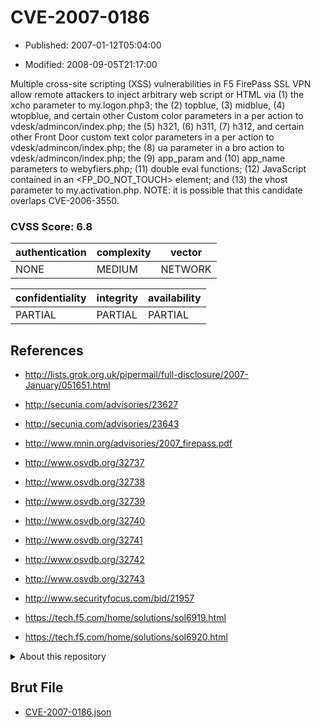 # CVE-2007-0186

- Published: 2007-01-12T05:04:00

- Modified: 2008-09-05T21:17:00

Multiple cross-site scripting (XSS) vulnerabilities in F5 FirePass SSL VPN allow remote attackers to inject arbitrary web script or HTML via (1) the xcho parameter to my.logon.php3; the (2) topblue, (3) midblue, (4) wtopblue, and certain other Custom color parameters in a per action to vdesk/admincon/index.php; the (5) h321, (6) h311, (7) h312, and certain other Front Door custom text color parameters in a per action to vdesk/admincon/index.php; the (8) ua parameter in a bro action to vdesk/admincon/index.php; the (9) app_param and (10) app_name parameters to webyfiers.php; (11) double eval functions; (12) JavaScript contained in an <FP_DO_NOT_TOUCH> element; and (13) the vhost parameter to my.activation.php.  NOTE: it is possible that this candidate overlaps CVE-2006-3550.

### CVSS Score: **6.8**

| authentication | complexity | vector |
| --- | --- | --- |
| NONE | MEDIUM | NETWORK |

| confidentiality | integrity | availability |
| --- | --- | --- |
| PARTIAL | PARTIAL | PARTIAL |

## References

* http://lists.grok.org.uk/pipermail/full-disclosure/2007-January/051651.html

* http://secunia.com/advisories/23627

* http://secunia.com/advisories/23643

* http://www.mnin.org/advisories/2007_firepass.pdf

* http://www.osvdb.org/32737

* http://www.osvdb.org/32738

* http://www.osvdb.org/32739

* http://www.osvdb.org/32740

* http://www.osvdb.org/32741

* http://www.osvdb.org/32742

* http://www.osvdb.org/32743

* http://www.securityfocus.com/bid/21957

* https://tech.f5.com/home/solutions/sol6919.html

* https://tech.f5.com/home/solutions/sol6920.html

<details>
<summary>About this repository</summary> 

  This repository is part of the project [Live Hack CVE](https://github.com/Live-Hack-CVE). Main website can be found [www.live-hack.org](https://www.live-hack.org) 
  
  Made by [Sn0wAlice](https://github.com/Sn0wAlice) for the people that care about security and need to have a feed of the latest CVEs. Hope you enjoy it, don't forget to star the repo and follow me on [Twitter](https://twitter.com/Sn0wAlice) and [Github](https://github.com/Sn0wAlice). And that is my [personnal website](https://www.alice-snow.me/)

  - [Home Page](https://github.com/Live-Hack-CVE)
  - [Framework](https://github.com/Live-Hack-CVE/cve-framework)
  - [CVE database](https://github.com/Live-Hack-CVE/full_database)
  - [Changelog](https://github.com/Live-Hack-CVE/Changelog)
</details>

## Brut File

* [CVE-2007-0186.json](https://raw.githubusercontent.com/Live-Hack-CVE/full_database/main/cves/2007/CVE-2007-0186.json)

